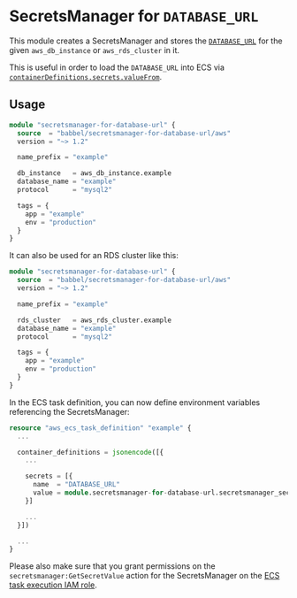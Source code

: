 # SecretsManager for `DATABASE_URL`

This module creates a SecretsManager and stores the [`DATABASE_URL`](https://guides.rubyonrails.org/configuring.html#configuring-a-database) for the given `aws_db_instance` or `aws_rds_cluster` in it.

This is useful in order to load the `DATABASE_URL` into ECS via [`containerDefinitions.secrets.valueFrom`](https://docs.aws.amazon.com/AmazonECS/latest/developerguide/specifying-sensitive-data-secrets.html).

## Usage

```tf
module "secretsmanager-for-database-url" {
  source  = "babbel/secretsmanager-for-database-url/aws"
  version = "~> 1.2"

  name_prefix = "example"

  db_instance   = aws_db_instance.example
  database_name = "example"
  protocol      = "mysql2"

  tags = {
    app = "example"
    env = "production"
  }
}
```

It can also be used for an RDS cluster like this:

```tf
module "secretsmanager-for-database-url" {
  source  = "babbel/secretsmanager-for-database-url/aws"
  version = "~> 1.2"

  name_prefix = "example"

  rds_cluster   = aws_rds_cluster.example
  database_name = "example"
  protocol      = "mysql2"

  tags = {
    app = "example"
    env = "production"
  }
}
```

In the ECS task definition, you can now define environment variables referencing the SecretsManager:

```tf
resource "aws_ecs_task_definition" "example" {
  ...

  container_definitions = jsonencode([{
    ...

    secrets = [{
      name  = "DATABASE_URL"
      value = module.secretsmanager-for-database-url.secretsmanager_secret.arn
    }]

    ...
  }])

  ...
}
```

Please also make sure that you grant permissions on the `secretsmanager:GetSecretValue` action for the SecretsManager on the [ECS task execution IAM role](https://docs.aws.amazon.com/AmazonECS/latest/developerguide/task_execution_IAM_role.html).
